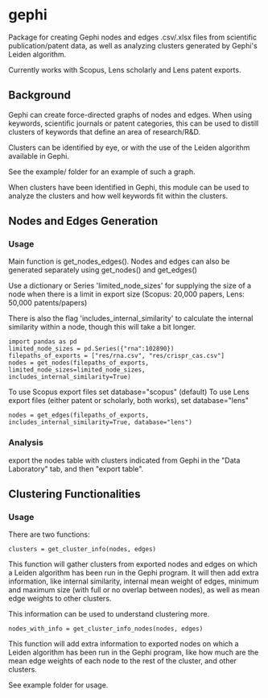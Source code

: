 # gephi
Package for creating Gephi nodes and edges .csv/.xlsx files from scientific publication/patent data, as well as analyzing clusters generated by Gephi's Leiden algorithm.

Currently works with Scopus, Lens scholarly and Lens patent exports.

## Background
Gephi can create force-directed graphs of nodes and edges. When using keywords, scientific journals or patent categories, this can be used to distill clusters of keywords that define an area of research/R&D. 

Clusters can be identified by eye, or with the use of the Leiden algorithm available in Gephi.

See the example/ folder for an example of such a graph.

When clusters have been identified in Gephi, this module can be used to analyze the clusters and how well keywords fit within the clusters. 

## Nodes and Edges Generation
### Usage
Main function is get_nodes_edges(). Nodes and edges can also be generated separately using get_nodes() and get_edges()

Use a dictionary or Series 'limited_node_sizes' for supplying the size of a node when there is a limit in export size (Scopus: 20,000 papers, Lens: 50,000 patents/papers)

There is also the flag 'includes_internal_similarity' to calculate the internal similarity within a node, though this will take a bit longer. 

```
import pandas as pd
limited_node_sizes = pd.Series({"rna":102890})
filepaths_of_exports = ["res/rna.csv", "res/crispr_cas.csv"]
nodes = get_nodes(filepaths_of_exports, limited_node_sizes=limited_node_sizes, includes_internal_similarity=True)
```

To use Scopus export files set database="scopus" (default)
To use Lens export files (either patent or scholarly, both works), set database="lens"

```
nodes = get_edges(filepaths_of_exports, includes_internal_similarity=True, database="lens")
```

### Analysis
export the nodes table with clusters indicated from Gephi in the "Data Laboratory" tab, and then "export table".

## Clustering Functionalities
### Usage
There are two functions:
```
clusters = get_cluster_info(nodes, edges)
```
This function will gather clusters from exported nodes and edges on which a Leiden algorithm has been run in the Gephi program. It will then add extra information, like internal similarity, internal mean weight of edges, minimum and maximum size (with full or no overlap between nodes), as well as mean edge weights to other clusters.

This information can be used to understand clustering more.

```
nodes_with_info = get_cluster_info_nodes(nodes, edges)
```

This function will add extra information to exported nodes on which a Leiden algorithm has been run in the Gephi program, like how much are the mean edge weights of each node to the rest of the cluster, and other clusters.

See example folder for usage.




